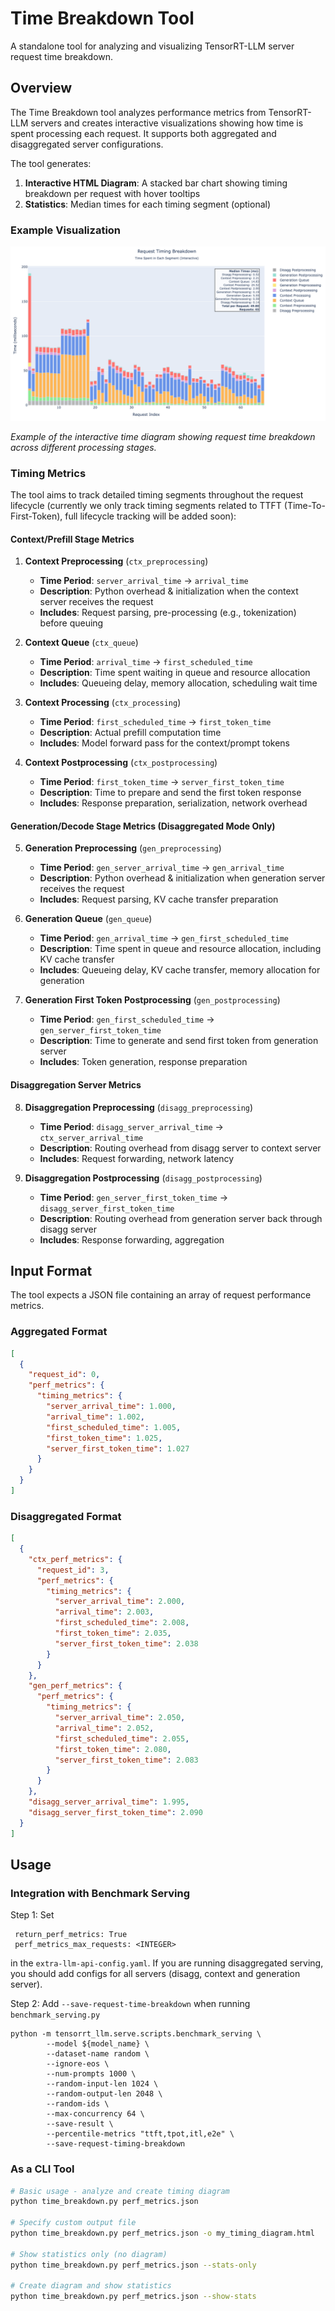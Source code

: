 # Time Breakdown Tool

A standalone tool for analyzing and visualizing TensorRT-LLM server request time breakdown.

## Overview

The Time Breakdown tool analyzes performance metrics from TensorRT-LLM servers and creates interactive visualizations showing how time is spent processing each request. It supports both aggregated and disaggregated server configurations.


The tool generates:

1. **Interactive HTML Diagram**: A stacked bar chart showing timing breakdown per request with hover tooltips
2. **Statistics**: Median times for each timing segment (optional)

### Example Visualization

![Request Time Breakdown Example](../../../../docs/source/media/request_time_breakdown_example.png)

*Example of the interactive time diagram showing request time breakdown across different processing stages.*

### Timing Metrics

The tool aims to track detailed timing segments throughout the request lifecycle (currently we only track timing segments related to TTFT (Time-To-First-Token), full lifecycle tracking will be added soon):

#### Context/Prefill Stage Metrics

1. **Context Preprocessing** (`ctx_preprocessing`)
   - **Time Period**: `server_arrival_time` → `arrival_time`
   - **Description**: Python overhead & initialization when the context server receives the request
   - **Includes**: Request parsing, pre-processing (e.g., tokenization) before queuing

2. **Context Queue** (`ctx_queue`)
   - **Time Period**: `arrival_time` → `first_scheduled_time`
   - **Description**: Time spent waiting in queue and resource allocation
   - **Includes**: Queueing delay, memory allocation, scheduling wait time

3. **Context Processing** (`ctx_processing`)
   - **Time Period**: `first_scheduled_time` → `first_token_time`
   - **Description**: Actual prefill computation time
   - **Includes**: Model forward pass for the context/prompt tokens

4. **Context Postprocessing** (`ctx_postprocessing`)
   - **Time Period**: `first_token_time` → `server_first_token_time`
   - **Description**: Time to prepare and send the first token response
   - **Includes**:  Response preparation, serialization, network overhead

#### Generation/Decode Stage Metrics (Disaggregated Mode Only)

5. **Generation Preprocessing** (`gen_preprocessing`)
   - **Time Period**: `gen_server_arrival_time` → `gen_arrival_time`
   - **Description**: Python overhead & initialization when generation server receives the request
   - **Includes**: Request parsing, KV cache transfer preparation

6. **Generation Queue** (`gen_queue`)
   - **Time Period**: `gen_arrival_time` → `gen_first_scheduled_time`
   - **Description**: Time spent in queue and resource allocation, including KV cache transfer
   - **Includes**: 
     Queueing delay, KV cache transfer, memory allocation for generation

7. **Generation First Token Postprocessing** (`gen_postprocessing`)
   - **Time Period**: `gen_first_scheduled_time` → `gen_server_first_token_time`
   - **Description**: Time to generate and send first token from generation server
   - **Includes**: Token generation, response preparation

#### Disaggregation Server Metrics

8. **Disaggregation Preprocessing** (`disagg_preprocessing`)
   - **Time Period**: `disagg_server_arrival_time` → `ctx_server_arrival_time`
   - **Description**: Routing overhead from disagg server to context server
   - **Includes**: Request forwarding, network latency

9. **Disaggregation Postprocessing** (`disagg_postprocessing`)
   - **Time Period**: `gen_server_first_token_time` → `disagg_server_first_token_time`
   - **Description**: Routing overhead from generation server back through disagg server
   - **Includes**: Response forwarding, aggregation
## Input Format

The tool expects a JSON file containing an array of request performance metrics.

### Aggregated Format

```json
[
  {
    "request_id": 0,
    "perf_metrics": {
      "timing_metrics": {
        "server_arrival_time": 1.000,
        "arrival_time": 1.002,
        "first_scheduled_time": 1.005,
        "first_token_time": 1.025,
        "server_first_token_time": 1.027
      }
    }
  }
]
```

### Disaggregated Format

```json
[
  {
    "ctx_perf_metrics": {
      "request_id": 3,
      "perf_metrics": {
        "timing_metrics": {
          "server_arrival_time": 2.000,
          "arrival_time": 2.003,
          "first_scheduled_time": 2.008,
          "first_token_time": 2.035,
          "server_first_token_time": 2.038
        }
      }
    },
    "gen_perf_metrics": {
      "perf_metrics": {
        "timing_metrics": {
          "server_arrival_time": 2.050,
          "arrival_time": 2.052,
          "first_scheduled_time": 2.055,
          "first_token_time": 2.080,
          "server_first_token_time": 2.083
        }
      }
    },
    "disagg_server_arrival_time": 1.995,
    "disagg_server_first_token_time": 2.090
  }
]
```
## Usage

### Integration with Benchmark Serving
Step 1:
Set 
```
 return_perf_metrics: True
 perf_metrics_max_requests: <INTEGER>
```
in the `extra-llm-api-config.yaml`. If you are running disaggregated serving, you should add configs for all servers (disagg, context and generation server).

Step 2:
Add `--save-request-time-breakdown` when running `benchmark_serving.py`
```
python -m tensorrt_llm.serve.scripts.benchmark_serving \
        --model ${model_name} \
        --dataset-name random \
        --ignore-eos \
        --num-prompts 1000 \
        --random-input-len 1024 \
        --random-output-len 2048 \
        --random-ids \
        --max-concurrency 64 \
        --save-result \
        --percentile-metrics "ttft,tpot,itl,e2e" \
        --save-request-timing-breakdown 
```

### As a CLI Tool

```bash
# Basic usage - analyze and create timing diagram
python time_breakdown.py perf_metrics.json

# Specify custom output file
python time_breakdown.py perf_metrics.json -o my_timing_diagram.html

# Show statistics only (no diagram)
python time_breakdown.py perf_metrics.json --stats-only

# Create diagram and show statistics
python time_breakdown.py perf_metrics.json --show-stats
```
